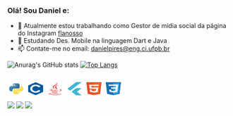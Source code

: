 ### Olá! Sou Daniel e:

- 🔭 Atualmente estou trabalhando como Gestor de mídia social da página do Instagram <a href="https://www.instagram.com/flanossooficial/" target="_blank">flanosso</a>
- 🌱 Estudando Des. Mobile na linguagem Dart e Java
- 📫 Contate-me no email: danielpires@eng.ci.ufpb.br

![Anurag's GitHub stats](https://github-readme-stats.vercel.app/api?username=danpires97&show_icons=true&theme=dracula)
[![Top Langs](https://github-readme-stats.vercel.app/api/top-langs/?username=danpires97&layout=compact&hide=glsl,makefile)](https://github.com/anuraghazra/github-readme-stats)

<div style="display: inline_block"><br>
  <img align="center" alt="Daniel-Python" height="30" width="40" src="https://raw.githubusercontent.com/devicons/devicon/master/icons/python/python-original.svg">
  <img align="center" alt="Rafa-C" height="30" width="40" src="https://github.com/devicons/devicon/blob/master/icons/c/c-plain.svg">
  <img align="center" alt="Daniel-Java" height="30" width="40" src="https://github.com/devicons/devicon/blob/master/icons/java/java-plain.svg">
  <img align="center" alt="Daniel-Flutter" height="30" width="40" src="https://github.com/devicons/devicon/blob/master/icons/flutter/flutter-plain.svg">
  <img align="center" alt="Rafa-HTML" height="30" width="40" src="https://raw.githubusercontent.com/devicons/devicon/master/icons/html5/html5-original.svg">
  <img align="center" alt="Rafa-CSS" height="30" width="40" src="https://raw.githubusercontent.com/devicons/devicon/master/icons/css3/css3-original.svg">
</div>

<div> 
 
  <a href="https://instagram.com/dan_pires97/" target="_blank"><img src="https://img.shields.io/badge/-Instagram-%23E4405F?style=for-the-badge&logo=instagram&logoColor=white" target="_blank"></a> 
  <a href = "mailto:danielpires51@gmail.com"><img src="https://img.shields.io/badge/-Gmail-%23333?style=for-the-badge&logo=gmail&logoColor=white" target="_blank"></a>
  <a href="linkedin.com/in/danpires" target="_blank"><img src="https://img.shields.io/badge/-LinkedIn-%230077B5?style=for-the-badge&logo=linkedin&logoColor=white" target="_blank"></a> 
  
</div>
